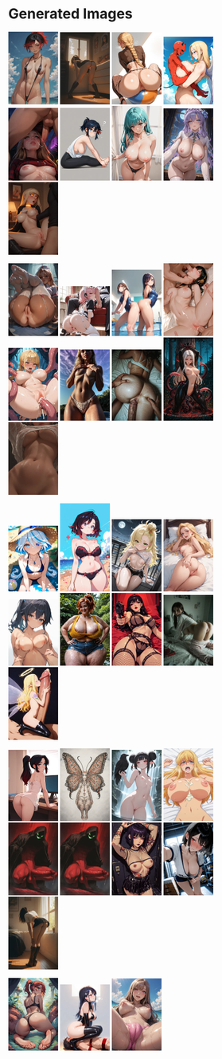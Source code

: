 # Generated Images



<img src="2025_10_05_01_thumb.webp" width="100"/> <img src="2025_10_05_02_thumb.webp" width="100"/> <img src="2025_10_05_03_thumb.webp" width="100"/> <img src="2025_10_05_04_thumb.webp" width="100"/> <img src="2025_10_05_05_thumb.webp" width="100"/> <img src="2025_10_05_06_thumb.webp" width="100"/> <img src="2025_10_05_07_thumb.webp" width="100"/> <img src="2025_10_05_08_thumb.webp" width="100"/> <img src="2025_10_05_09_thumb.webp" width="100"/>

<img src="2025_10_05_10_thumb.webp" width="100"/> <img src="2025_10_05_11_thumb.webp" width="100"/> <img src="2025_10_05_12_thumb.webp" width="100"/> <img src="2025_10_05_13_thumb.webp" width="100"/> <img src="2025_10_05_14_thumb.webp" width="100"/> <img src="2025_10_05_15_thumb.webp" width="100"/> <img src="2025_10_05_16_thumb.webp" width="100"/> <img src="2025_10_05_17_thumb.webp" width="100"/> <img src="2025_10_05_18_thumb.webp" width="100"/>

<img src="2025_10_05_19_thumb.webp" width="100"/> <img src="2025_10_05_20_thumb.webp" width="100"/> <img src="2025_10_05_21_thumb.webp" width="100"/> <img src="2025_10_05_22_thumb.webp" width="100"/> <img src="2025_10_05_23_thumb.webp" width="100"/> <img src="2025_10_05_24_thumb.webp" width="100"/> <img src="2025_10_05_25_thumb.webp" width="100"/> <img src="2025_10_05_26_thumb.webp" width="100"/> <img src="2025_10_05_27_thumb.webp" width="100"/>

<img src="2025_10_05_28_thumb.webp" width="100"/> <img src="2025_10_05_29_thumb.webp" width="100"/> <img src="2025_10_05_30_thumb.webp" width="100"/> <img src="2025_10_05_31_thumb.webp" width="100"/> <img src="2025_10_05_32_thumb.webp" width="100"/> <img src="2025_10_05_33_thumb.webp" width="100"/> <img src="2025_10_05_34_thumb.webp" width="100"/> <img src="2025_10_05_35_thumb.webp" width="100"/> <img src="2025_10_05_36_thumb.webp" width="100"/>

<img src="2025_10_05_37_thumb.webp" width="100"/> <img src="2025_10_05_38_thumb.webp" width="100"/> <img src="2025_10_05_39_thumb.webp" width="100"/>